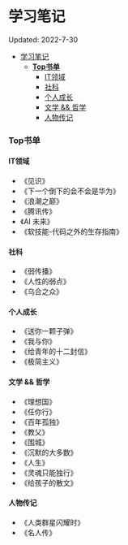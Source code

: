 # 学习笔记
Updated: 2022-7-30

- [学习笔记](#学习笔记)
    - [**Top书单**](#top书单)
      - [IT领域](#it领域)
      - [社科](#社科)
      - [个人成长](#个人成长)
      - [文学 && 哲学](#文学--哲学)
      - [人物传记](#人物传记)

### **Top书单**
#### IT领域
+ 《见识》
+ 《下一个倒下的会不会是华为》
+ 《浪潮之巅》
+ 《腾讯传》
+ 《AI 未来》
+ 《软技能-代码之外的生存指南》

#### 社科
+ 《弱传播》
+ 《人性的弱点》
+ 《乌合之众》

#### 个人成长
+ 《送你一颗子弹》
+ 《我与你》
+ 《给青年的十二封信》
+ 《极简主义》

#### 文学 && 哲学
+ 《理想国》
+ 《任你行》
+ 《百年孤独》
+ 《教父》
+ 《围城》
+ 《沉默的大多数》
+ 《人生》
+ 《灵魂只能独行》
+ 《给孩子的散文》

#### 人物传记
+ 《人类群星闪耀时》
+ 《名人传》


